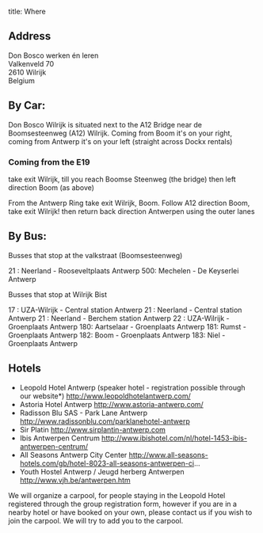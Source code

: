 title: Where

## Address

Don Bosco werken én leren  
Valkenveld 70  
2610 Wilrijk  
Belgium

## By Car:

Don Bosco Wilrijk is situated next to the A12 Bridge near de Boomsesteenweg (A12) Wilrijk.
Coming from Boom it's on your right, coming from Antwerp it's on your left (straight across Dockx rentals)

### Coming from the E19

take exit Wilrijk, till you reach Boomse Steenweg (the bridge) then left direction Boom (as above)

From the Antwerp Ring take exit Wilrijk, Boom. Follow A12 direction Boom, take exit Wilrijk! then return back direction Antwerpen using the outer lanes

## By Bus:

Busses that stop at the valkstraat (Boomsesteenweg)

21 : Neerland - Rooseveltplaats Antwerp
500: Mechelen - De Keyserlei Antwerp

Busses that stop at Wilrijk Bist

17 : UZA-Wilrijk - Central station Antwerp
21 : Neerland - Central station Antwerp
21 : Neerland - Berchem station Antwerp
22 : UZA-Wilrijk - Groenplaats Antwerp
180: Aartselaar - Groenplaats Antwerp
181: Rumst - Groenplaats Antwerp
182: Boom - Groenplaats Antwerp
183: Niel - Groenplaats Antwerp

## Hotels

* Leopold Hotel Antwerp (speaker hotel - registration possible through our website*)
http://www.leopoldhotelantwerp.com/
* Astoria Hotel Antwerp
http://www.astoria-antwerp.com/
* Radisson Blu SAS - Park Lane Antwerp
http://www.radissonblu.com/parklanehotel-antwerp
* Sir Platin
http://www.sirplantin-antwerp.com
* Ibis Antwerpen Centrum
http://www.ibishotel.com/nl/hotel-1453-ibis-antwerpen-centrum/
* All Seasons Antwerp City Center
http://www.all-seasons-hotels.com/gb/hotel-8023-all-seasons-antwerpen-ci...
* Youth Hostel Antwerp / Jeugd herberg Antwerpen
http://www.vjh.be/antwerpen.htm


We will organize a carpool, for people staying in the Leopold Hotel registered through the group registration form, however if you are in a nearby hotel or have booked on your own, please contact us if you wish to join the carpool. We will try to add you to the carpool.

